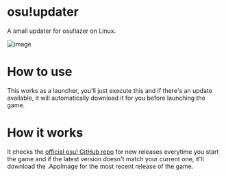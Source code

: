 # osu!updater
A small updater for osu!lazer on Linux.

![image](https://github.com/Dorkreamer/osu-updater/assets/124145361/04959c81-8b41-4cbd-8f2f-99159a0ba0b7)


# How to use
This works as a launcher, you'll just execute this and if there's an update available, it will automatically download it for you before launching the game.

# How it works
It checks the [official osu! GitHub repo](https://github.com/ppy/osu/) for new releases everytime you start the game and if the latest version doesn't match your current one, it'll download the .AppImage for the most recent release of the game.
